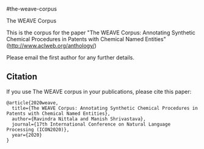 #the-weave-corpus

The WEAVE Corpus

This is the corpus for the paper "The WEAVE Corpus: Annotating Synthetic Chemical Procedures in
Patents with Chemical Named Entities" (http://www.aclweb.org/anthology/)

Please email the first author for any further details.

## Citation

If you use The WEAVE corpus in your publications, please cite this paper:
```
@article{2020weave,
  title={The WEAVE Corpus: Annotating Synthetic Chemical Procedures in Patents with Chemical Named Entities},
  author={Ravindra Nittala and Manish Shrivastava},
  journal={17th International Conference on Natural Language Processing (ICON2020)},
  year={2020}
}
```
